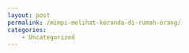 ```yaml
---
layout: post
permalink: /mimpi-melihat-keranda-di-rumah-orang/
categories:
    - Uncategorized
---
```


